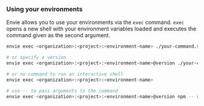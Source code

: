 ### Using your environments

Envie allows you to use your environments via the `exec` command.
`exec` opens a new shell with your environment variables loaded and executes the command given as the second argument.

```bash
envie exec <organization>:<project>:<environment-name> ./your-command.sh

# or specify a version
envie exec <organization>:<project>:<environment-name>@version ./your-command.sh

# or no command to run an interactive shell
envie exec <organization>:<project>:<environment-name>

# use -- to pass arguments to the command
envie exec <organization>:<project>:<environment-name>@version npm -- run dev
```

